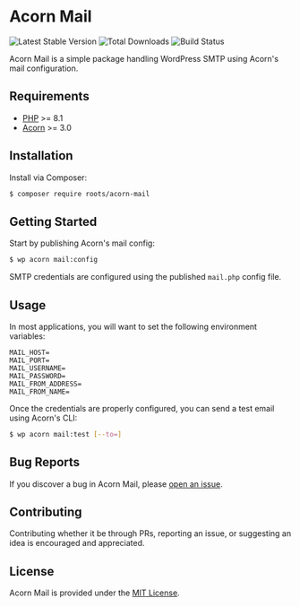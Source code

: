 # Acorn Mail

![Latest Stable Version](https://img.shields.io/packagist/v/roots/acorn-mail.svg?style=flat-square)
![Total Downloads](https://img.shields.io/packagist/dt/roots/acorn-mail.svg?style=flat-square)
![Build Status](https://img.shields.io/github/actions/workflow/status/roots/acorn-mail/main.yml?branch=main&style=flat-square)

Acorn Mail is a simple package handling WordPress SMTP using Acorn's mail configuration.

## Requirements

- [PHP](https://secure.php.net/manual/en/install.php) >= 8.1
- [Acorn](https://github.com/roots/acorn) >= 3.0

## Installation

Install via Composer:

```sh
$ composer require roots/acorn-mail
```

## Getting Started

Start by publishing Acorn's mail config:

```sh
$ wp acorn mail:config
```

SMTP credentials are configured using the published `mail.php` config file.

## Usage

In most applications, you will want to set the following environment variables:

```env
MAIL_HOST=
MAIL_PORT=
MAIL_USERNAME=
MAIL_PASSWORD=
MAIL_FROM_ADDRESS=
MAIL_FROM_NAME=
```

Once the credentials are properly configured, you can send a test email using Acorn's CLI:

```sh
$ wp acorn mail:test [--to=]
```

## Bug Reports

If you discover a bug in Acorn Mail, please [open an issue](https://github.com/roots/acorn-mail/issues).

## Contributing

Contributing whether it be through PRs, reporting an issue, or suggesting an idea is encouraged and appreciated.

## License

Acorn Mail is provided under the [MIT License](LICENSE.md).
